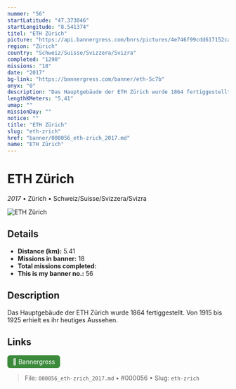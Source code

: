 ```yaml
---
nummer: "56"
startLatitude: "47.373046"
startLongitude: "8.541374"
titel: "ETH Zürich"
picture: "https://api.bannergress.com/bnrs/pictures/4e746f99cdd617152cafac56635bea19"
region: "Zürich"
country: "Schweiz/Suisse/Svizzera/Svizra"
completed: "1290"
missions: "18"
date: "2017"
bg-link: "https://bannergress.com/banner/eth-5c7b"
onyx: "0"
description: "Das Hauptgebäude der ETH Zürich wurde 1864 fertiggestellt. Von 1915 bis 1925 erhielt es ihr heutiges Aussehen."
lengthKMeters: "5,41"
umap: ""
missionDay: ""
notice: ""
title: "ETH Zürich"
slug: "eth-zrich"
href: "banner/000056_eth-zrich_2017.md"
name: "ETH Zürich"
---
```

# ETH Zürich

*2017* • Zürich • Schweiz/Suisse/Svizzera/Svizra

![ETH Zürich](https://api.bannergress.com/bnrs/pictures/4e746f99cdd617152cafac56635bea19)



## Details
- **Distance (km):** 5.41
- **Missions in banner:** 18
- **Total missions completed:** 
- **This is my banner no.:** 56



## Description
Das Hauptgebäude der ETH Zürich wurde 1864 fertiggestellt. Von 1915 bis 1925 erhielt es ihr heutiges Aussehen.



## Links
<a href="https://bannergress.com/banner/eth-5c7b" target="_blank" style="display:inline-block;margin-right:8px;padding:6px 12px;background:#3c8b3c;color:#fff;text-decoration:none;border-radius:6px;">🔗 Bannergress</a>



> File: `000056_eth-zrich_2017.md` • #000056 • Slug: `eth-zrich`
